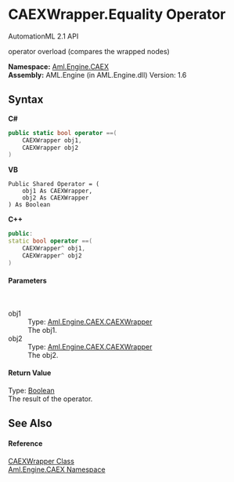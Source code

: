 # CAEXWrapper.Equality Operator 
AutomationML 2.1 API 

operator overload (compares the wrapped nodes)

**Namespace:**&nbsp;<a href="N_Aml_Engine_CAEX">Aml.Engine.CAEX</a><br />**Assembly:**&nbsp;AML.Engine (in AML.Engine.dll) Version: 1.6

## Syntax

**C#**<br />
``` C#
public static bool operator ==(
	CAEXWrapper obj1,
	CAEXWrapper obj2
)
```

**VB**<br />
``` VB
Public Shared Operator = ( 
	obj1 As CAEXWrapper,
	obj2 As CAEXWrapper
) As Boolean
```

**C++**<br />
``` C++
public:
static bool operator ==(
	CAEXWrapper^ obj1, 
	CAEXWrapper^ obj2
)
```


#### Parameters
&nbsp;<dl><dt>obj1</dt><dd>Type: <a href="T_Aml_Engine_CAEX_CAEXWrapper">Aml.Engine.CAEX.CAEXWrapper</a><br />The obj1.</dd><dt>obj2</dt><dd>Type: <a href="T_Aml_Engine_CAEX_CAEXWrapper">Aml.Engine.CAEX.CAEXWrapper</a><br />The obj2.</dd></dl>

#### Return Value
Type: <a href="https://docs.microsoft.com/dotnet/api/system.boolean" target="_parent" rel="noopener noreferrer">Boolean</a><br />The result of the operator.

## See Also


#### Reference
<a href="T_Aml_Engine_CAEX_CAEXWrapper">CAEXWrapper Class</a><br /><a href="N_Aml_Engine_CAEX">Aml.Engine.CAEX Namespace</a><br />